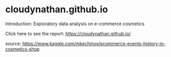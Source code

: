 # cloudynathan.github.io

Introduction: Exploratory data analysis on e-commerce cosmetics

Click here to see the report: https://cloudynathan.github.io/

source:
https://www.kaggle.com/mkechinov/ecommerce-events-history-in-cosmetics-shop
